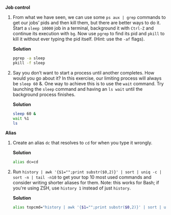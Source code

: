 **Job control**
1. From what we have seen, we can use some `ps aux | grep` commands to get our jobs’ pids and then kill them, but there are better ways to do it. Start a `sleep 10000` job in a terminal, background it with `Ctrl-Z` and continue its execution with `bg`. Now use `pgrep` to find its pid and `pkill` to kill it without ever typing the pid itself. (Hint: use the `-af` flags).

    **Solution**
    ```bash
    pgrep -a sleep
    pkill -f sleep
    ```
    
2. Say you don’t want to start a process until another completes. How would you go about it? In this exercise, our limiting process will always be `sleep 60` &. One way to achieve this is to use the `wait` command. Try launching the `sleep` command and having an `ls wait` until the background process finishes.

      **Solution**
      ```bash
      sleep 60 &
      wait %1
      ls
      ```

**Alias**
1. Create an alias `dc` that resolves to `cd` for when you type it wrongly.

      **Solution**
      ```bash
      alias dc=cd
      ```
2. Run `history | awk '{$1="";print substr($0,2)}' | sort | uniq -c | sort -n | tail -n10` to get your top 10 most used commands and consider writing shorter aliases for them. Note: this works for Bash; if you're using ZSH, use `history 1` instead of just `history`.

      **Solution**
      ```bash
      alias topcmd="history | awk '{$1="";print substr($0,2)}' | sort | uniq -c | sort -n | tail -n10"
      ```
